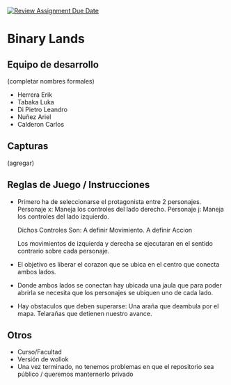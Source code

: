 [![Review Assignment Due Date](https://classroom.github.com/assets/deadline-readme-button-24ddc0f5d75046c5622901739e7c5dd533143b0c8e959d652212380cedb1ea36.svg)](https://classroom.github.com/a/hUnPAC5R)
# Binary Lands

## Equipo de desarrollo

(completar nombres formales)

- Herrera Erik 
- Tabaka Luka 
- Di Pietro Leandro 
- Nuñez Ariel 
- Calderon Carlos

## Capturas

(agregar)

## Reglas de Juego / Instrucciones

* Primero ha de seleccionarse el protagonista entre 2 personajes.
	Personaje x: Maneja los controles del lado derecho.
	Personaje j: Maneja los controles del lado izquierdo.

	Dichos Controles Son:
	A definir Movimiento.
	A definir Accion

	Los movimientos de izquierda y derecha se ejecutaran en el sentido contrario sobre cada personaje.

* El objetivo es liberar el corazon que se ubica en el centro que conecta ambos lados.

* Donde ambos lados se conectan hay ubicada una jaula que para poder abrirla se necesita que los personajes se ubiquen uno de cada lado.

* Hay obstaculos que deben superarse:
	Una araña que deambula por el mapa.
	Telarañas que detienen nuestro avance.

## Otros

- Curso/Facultad
- Versión de wollok
- Una vez terminado, no tenemos problemas en que el repositorio sea público / queremos manternerlo privado
